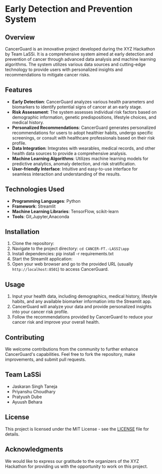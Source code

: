 # Early Detection and Prevention System

## Overview
CancerGuard is an innovative project developed during the XYZ Hackathon by Team LaSSi. It is a comprehensive system aimed at early detection and prevention of cancer through advanced data analysis and machine learning algorithms. The system utilizes various data sources and cutting-edge technology to provide users with personalized insights and recommendations to mitigate cancer risks.

## Features
- **Early Detection**: CancerGuard analyzes various health parameters and biomarkers to identify potential signs of cancer at an early stage.
- **Risk Assessment**: The system assesses individual risk factors based on demographic information, genetic predispositions, lifestyle choices, and medical history.
- **Personalized Recommendations**: CancerGuard generates personalized recommendations for users to adopt healthier habits, undergo specific screenings, or consult with healthcare professionals based on their risk profile.
- **Data Integration**: Integrates with wearables, medical records, and other health data sources to provide a comprehensive analysis.
- **Machine Learning Algorithms**: Utilizes machine learning models for predictive analytics, anomaly detection, and risk stratification.
- **User-friendly Interface**: Intuitive and easy-to-use interface for seamless interaction and understanding of the results.

## Technologies Used
- **Programming Languages**: Python
- **Framework**: Streamlit
- **Machine Learning Libraries**: TensorFlow, scikit-learn
- **Tools**: Git,Jupyter,Anaconda

## Installation
1. Clone the repository:
2. Navigate to the project directory:  `cd CANCER-FT.-LASSI\app`
3. Install dependencies:
pip install -r requirements.txt
4. Start the Streamlit application:
5. Open your web browser and go to the provided URL (usually `http://localhost:8501`) to access CancerGuard.

## Usage
1. Input your health data, including demographics, medical history, lifestyle habits, and any available biomarker information into the Streamlit app.
2. CancerGuard will analyze your data and provide personalized insights into your cancer risk profile.
3. Follow the recommendations provided by CancerGuard to reduce your cancer risk and improve your overall health.

## Contributing
We welcome contributions from the community to further enhance CancerGuard's capabilities. Feel free to fork the repository, make improvements, and submit pull requests.

## Team LaSSi
- Jaskaran Singh Taneja
- Priyanshu Choudhary
- Pratyush Dube
- Ayuush Behara

## License
This project is licensed under the MIT License - see the [LICENSE](LICENSE) file for details.

## Acknowledgments
We would like to express our gratitude to the organizers of the XYZ Hackathon for providing us with the opportunity to work on this project.